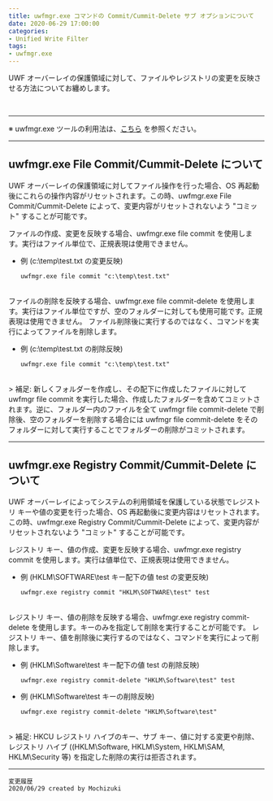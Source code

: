 ```yaml
---
title: uwfmgr.exe コマンドの Commit/Cummit-Delete サブ オプションについて
date: 2020-06-29 17:00:00
categories:
- Unified Write Filter
tags:
- uwfmgr.exe
---
```

UWF オーバーレイの保護領域に対して、ファイルやレジストリの変更を反映させる方法についてお纏めします。
<!-- more -->
<br>

***
※ uwfmgr.exe ツールの利用法は、[こちら](https://docs.microsoft.com/en-us/windows-hardware/customize/enterprise/uwfmgrexe) を参照ください。  

***
## uwfmgr.exe File Commit/Cummit-Delete について

UWF オーバーレイの保護領域に対してファイル操作を行った場合、OS 再起動後にこれらの操作内容がリセットされます。この時、uwfmgr.exe File Commit/Cummit-Delete によって、変更内容がリセットされないよう "コミット" することが可能です。  

ファイルの作成、変更を反映する場合、uwfmgr.exe file commit を使用します。実行はファイル単位で、正規表現は使用できません。  

- 例 (c:\temp\test.txt の変更反映)
   ```
   uwfmgr.exe file commit "c:\temp\test.txt"
   ```
<br>
ファイルの削除を反映する場合、uwfmgr.exe file commit-delete を使用します。実行はファイル単位ですが、空のフォルダーに対しても使用可能です。正規表現は使用できません。  
ファイル削除後に実行するのではなく、コマンドを実行によってファイルを削除します。  

- 例 (c:\temp\test.txt の削除反映)
   ```
   uwfmgr.exe file commit "c:\temp\test.txt"
   ```
<br>
> 補足:  
新しくフォルダーを作成し、その配下に作成したファイルに対して uwfmgr file commit を実行した場合、作成したフォルダーを含めてコミットされます。逆に、フォルダー内のファイルを全て uwfmgr file commit-delete で削除後、空のフォルダーを削除する場合には uwfmgr file commit-delete をそのフォルダーに対して実行することでフォルダーの削除がコミットされます。

***
## uwfmgr.exe Registry Commit/Cummit-Delete について

UWF オーバーレイによってシステムの利用領域を保護している状態でレジストリ キーや値の変更を行った場合、OS 再起動後に変更内容はリセットされます。この時、uwfmgr.exe Registry Commit/Cummit-Delete によって、変更内容がリセットされないよう "コミット" することが可能です。  

レジストリ キー、値の作成、変更を反映する場合、uwfmgr.exe registry commit を使用します。実行は値単位で、正規表現は使用できません。    

- 例 (HKLM\SOFTWARE\test キー配下の値 test の変更反映)
   ```
   uwfmgr.exe registry commit "HKLM\SOFTWARE\test" test
   ```
<br>
レジストリ キー、値の削除を反映する場合、uwfmgr.exe registry commit-delete を使用します。キーのみを指定して削除を実行することが可能です。  
レジストリ キー、値を削除後に実行するのではなく、コマンドを実行によって削除します。  

- 例 (HKLM\Software\test キー配下の値 test の削除反映)
   ```
   uwfmgr.exe registry commit-delete "HKLM\Software\test" test
   ```

- 例 (HKLM\Software\test キーの削除反映)
   ```
   uwfmgr.exe registry commit-delete "HKLM\Software\test"
   ```
<br>
> 補足:  
HKCU レジストリ ハイブのキー、サブ キー、値に対する変更や削除、レジストリ ハイブ ((HKLM\Software, HKLM\System, HKLM\SAM, HKLM\Security 等) を指定した削除の実行は拒否されます。  

***
`変更履歴`  
`2020/06/29 created by Mochizuki`  